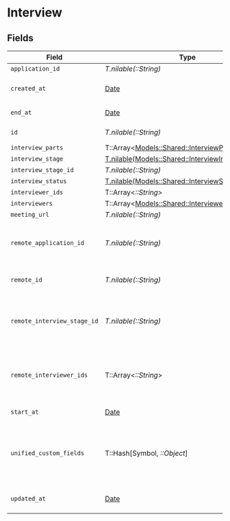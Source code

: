 # Interview


## Fields

| Field                                                                                                | Type                                                                                                 | Required                                                                                             | Description                                                                                          | Example                                                                                              |
| ---------------------------------------------------------------------------------------------------- | ---------------------------------------------------------------------------------------------------- | ---------------------------------------------------------------------------------------------------- | ---------------------------------------------------------------------------------------------------- | ---------------------------------------------------------------------------------------------------- |
| `application_id`                                                                                     | *T.nilable(::String)*                                                                                | :heavy_minus_sign:                                                                                   | N/A                                                                                                  |                                                                                                      |
| `created_at`                                                                                         | [Date](https://ruby-doc.org/stdlib-2.6.1/libdoc/date/rdoc/Date.html)                                 | :heavy_minus_sign:                                                                                   | Interview created date                                                                               | 2021-01-01T01:01:01.000Z                                                                             |
| `end_at`                                                                                             | [Date](https://ruby-doc.org/stdlib-2.6.1/libdoc/date/rdoc/Date.html)                                 | :heavy_minus_sign:                                                                                   | Interview end date                                                                                   | 2021-01-01T01:01:01.000Z                                                                             |
| `id`                                                                                                 | *T.nilable(::String)*                                                                                | :heavy_minus_sign:                                                                                   | Unique identifier                                                                                    | 8187e5da-dc77-475e-9949-af0f1fa4e4e3                                                                 |
| `interview_parts`                                                                                    | T::Array<[Models::Shared::InterviewPart](../../models/shared/interviewpart.md)>                      | :heavy_minus_sign:                                                                                   | N/A                                                                                                  |                                                                                                      |
| `interview_stage`                                                                                    | [T.nilable(Models::Shared::InterviewInterviewStage)](../../models/shared/interviewinterviewstage.md) | :heavy_minus_sign:                                                                                   | N/A                                                                                                  |                                                                                                      |
| `interview_stage_id`                                                                                 | *T.nilable(::String)*                                                                                | :heavy_minus_sign:                                                                                   | N/A                                                                                                  |                                                                                                      |
| `interview_status`                                                                                   | [T.nilable(Models::Shared::InterviewStatus)](../../models/shared/interviewstatus.md)                 | :heavy_minus_sign:                                                                                   | N/A                                                                                                  |                                                                                                      |
| `interviewer_ids`                                                                                    | T::Array<*::String*>                                                                                 | :heavy_minus_sign:                                                                                   | N/A                                                                                                  |                                                                                                      |
| `interviewers`                                                                                       | T::Array<[Models::Shared::Interviewer](../../models/shared/interviewer.md)>                          | :heavy_minus_sign:                                                                                   | N/A                                                                                                  |                                                                                                      |
| `meeting_url`                                                                                        | *T.nilable(::String)*                                                                                | :heavy_minus_sign:                                                                                   | N/A                                                                                                  |                                                                                                      |
| `remote_application_id`                                                                              | *T.nilable(::String)*                                                                                | :heavy_minus_sign:                                                                                   | Provider's unique identifier of the application                                                      | e3cb75bf-aa84-466e-a6c1-b8322b257a48                                                                 |
| `remote_id`                                                                                          | *T.nilable(::String)*                                                                                | :heavy_minus_sign:                                                                                   | Provider's unique identifier                                                                         | 8187e5da-dc77-475e-9949-af0f1fa4e4e3                                                                 |
| `remote_interview_stage_id`                                                                          | *T.nilable(::String)*                                                                                | :heavy_minus_sign:                                                                                   | Provider's unique identifier of the interview stage                                                  | e3cb75bf-aa84-466e-a6c1-b8322b257a48                                                                 |
| `remote_interviewer_ids`                                                                             | T::Array<*::String*>                                                                                 | :heavy_minus_sign:                                                                                   | Provider's unique identifiers of the interviewers                                                    | [<br/>"e3cb75bf-aa84-466e-a6c1-b8322b257a48",<br/>"e3cb75bf-aa84-466e-a6c1-b8322b257a48"<br/>]       |
| `start_at`                                                                                           | [Date](https://ruby-doc.org/stdlib-2.6.1/libdoc/date/rdoc/Date.html)                                 | :heavy_minus_sign:                                                                                   | Interview start date                                                                                 | 2021-01-01T01:01:01.000Z                                                                             |
| `unified_custom_fields`                                                                              | T::Hash[Symbol, *::Object*]                                                                          | :heavy_minus_sign:                                                                                   | Custom Unified Fields configured in your StackOne project                                            | {<br/>"my_project_custom_field_1": "REF-1236",<br/>"my_project_custom_field_2": "some other value"<br/>} |
| `updated_at`                                                                                         | [Date](https://ruby-doc.org/stdlib-2.6.1/libdoc/date/rdoc/Date.html)                                 | :heavy_minus_sign:                                                                                   | Interview updated date                                                                               | 2021-01-01T01:01:01.000Z                                                                             |